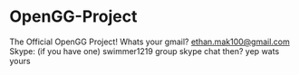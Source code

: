 # OpenGG-Project
The Official OpenGG Project!
Whats your gmail?
ethan.mak100@gmail.com
Skype: (if you have one) swimmer1219
group skype chat then?
yep wats yours

